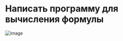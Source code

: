 # Написать программу для вычисления формулы

![image](https://github.com/v131v/lvl_up/assets/38984424/85c0d429-a8ba-4f18-88ec-0e10b0ddb033)
